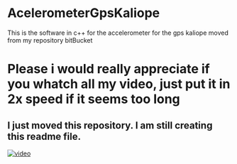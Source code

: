 # AcelerometerGpsKaliope
This is the software in c++ for the accelerometer for the gps kaliope moved from my repository bitBucket

# Please i would really appreciate if you whatch all my video, just put it in 2x speed if it seems too long

## I just moved this repository. I am still creating this readme file.

[![video](https://user-images.githubusercontent.com/105079888/189554917-c42a9b03-8406-4bfa-b3a1-1840a86805d6.png)](https://www.youtube.com/watch?v=Uc4aYG02N3s)


